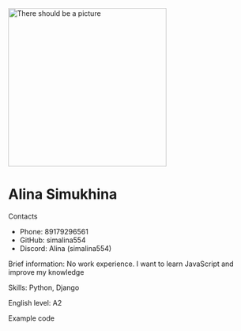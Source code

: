 <!Doctype html>
<html lang='ru'
<head>
</head>
<body>
<img src='bf510b530d0d6b52384a72228730141d.jpg' alt='There should be a picture' width='320px'>
<div>
<h1>Alina Simukhina</h1>
<p>Contacts</p>
<ul>
<li>Phone: 89179296561</li>
<li>GitHub: simalina554</li>
<li>Discord: Alina (simalina554)</li>
</ul>
<p>Brief information: 
No work experience. I want to learn JavaScript and improve my knowledge</p>
<p>Skills: Python, Django</p>
<p>English level: A2</p>
<p>Example code</p>
  <p><a href='https://github.com/simalina554/webHtml/tree/main/miniWebsite'></a></p>
</div>
</body>
</html>
